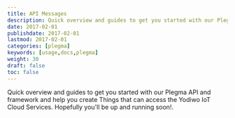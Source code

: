 ```yaml
---
title: API Messages
description: Quick overview and guides to get you started with our Plegma API and framework and help you create Things that can access the Yodiwo IoT Cloud Services. Hopefully you'll be up and running soon!.
date: 2017-02-01
publishdate: 2017-02-01
lastmod: 2017-02-01
categories: [plegma]
keywords: [usage,docs,plegma]
weight: 30
draft: false
toc: false
---
```


Quick overview and guides to get you started with our Plegma API and framework and help you create Things that can access the Yodiwo IoT Cloud Services. Hopefully you'll be up and running soon!.



